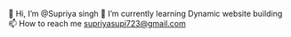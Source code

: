 👋 Hi, I’m @Supriya singh
🌱 I’m currently learning Dynamic website building
📫 How to reach me supriyasupi723@gmail.com
